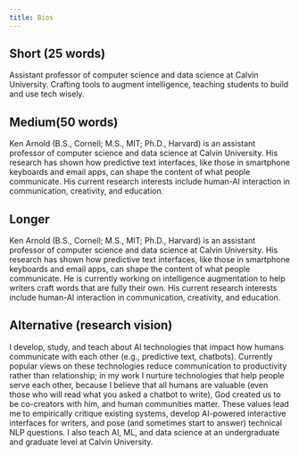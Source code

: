 ```yaml
---
title: Bios
---
```


## Short (25 words)

Assistant professor of computer science and data science at Calvin University. Crafting tools to augment intelligence, teaching students to build and use tech wisely.

## Medium(50 words)

Ken Arnold (B.S., Cornell; M.S., MIT; Ph.D., Harvard) is an assistant professor of computer science and data science at Calvin University. His research has shown how predictive text interfaces, like those in smartphone keyboards and email apps, can shape the content of what people communicate. His current research interests include human-AI interaction in communication, creativity, and education.

## Longer

Ken Arnold (B.S., Cornell; M.S., MIT; Ph.D., Harvard) is an assistant professor of computer science and data science at Calvin University. His research has shown how predictive text interfaces, like those in smartphone keyboards and email apps, can shape the content of what people communicate. He is currently working on intelligence augmentation to help writers craft words that are fully their own. His current research interests include human-AI interaction in communication, creativity, and education.

## Alternative (research vision)

I develop, study, and teach about AI technologies that impact how humans communicate with each other (e.g., predictive text, chatbots). Currently popular views on these technologies reduce communication to productivity rather than relationship; in my work I nurture technologies that help people serve each other, because I believe that all humans are valuable (even those who will read what you asked a chatbot to write), God created us to be co-creators with him, and human communities matter. These values lead me to empirically critique existing systems, develop AI-powered interactive interfaces for writers, and pose (and sometimes start to answer) technical NLP questions. I also teach AI, ML, and data science at an undergraduate and graduate level at Calvin University.
